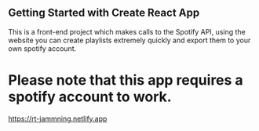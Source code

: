 ## Getting Started with Create React App

This is a front-end project which makes calls to the Spotify API, using the website you can create playlists extremely quickly and export them to your own spotify account. 

# Please note that this app requires a spotify account to work.

https://rt-jammning.netlify.app

